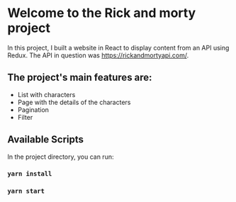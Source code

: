 # Welcome to the Rick and morty project

In this project, I built a website in React to display content from an API using Redux. The API in question was
https://rickandmortyapi.com/.



 ## The project's main features are:</a>
- List with characters 
- Page with the details of the characters
- Pagination
- Filter
## Available Scripts

In the project directory, you can run:
### `yarn install`
### `yarn start`

